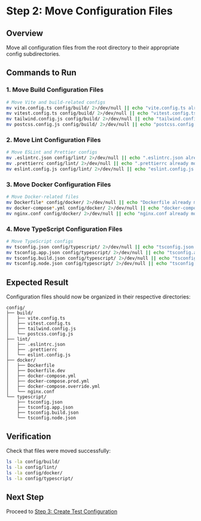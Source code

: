 # Step 2: Move Configuration Files

## Overview
Move all configuration files from the root directory to their appropriate config subdirectories.

## Commands to Run

### 1. Move Build Configuration Files
```bash
# Move Vite and build-related configs
mv vite.config.ts config/build/ 2>/dev/null || echo "vite.config.ts already moved"
mv vitest.config.ts config/build/ 2>/dev/null || echo "vitest.config.ts already moved"
mv tailwind.config.js config/build/ 2>/dev/null || echo "tailwind.config.js already moved"
mv postcss.config.js config/build/ 2>/dev/null || echo "postcss.config.js already moved"
```

### 2. Move Lint Configuration Files
```bash
# Move ESLint and Prettier configs
mv .eslintrc.json config/lint/ 2>/dev/null || echo ".eslintrc.json already moved"
mv .prettierrc config/lint/ 2>/dev/null || echo ".prettierrc already moved"
mv eslint.config.js config/lint/ 2>/dev/null || echo "eslint.config.js already moved"
```

### 3. Move Docker Configuration Files
```bash
# Move Docker-related files
mv Dockerfile* config/docker/ 2>/dev/null || echo "Dockerfile already moved"
mv docker-compose*.yml config/docker/ 2>/dev/null || echo "docker-compose files already moved"
mv nginx.conf config/docker/ 2>/dev/null || echo "nginx.conf already moved"
```

### 4. Move TypeScript Configuration Files
```bash
# Move TypeScript configs
mv tsconfig.json config/typescript/ 2>/dev/null || echo "tsconfig.json already moved"
mv tsconfig.app.json config/typescript/ 2>/dev/null || echo "tsconfig.app.json already moved"
mv tsconfig.build.json config/typescript/ 2>/dev/null || echo "tsconfig.build.json already moved"
mv tsconfig.node.json config/typescript/ 2>/dev/null || echo "tsconfig.node.json already moved"
```

## Expected Result
Configuration files should now be organized in their respective directories:

```
config/
├── build/
│   ├── vite.config.ts
│   ├── vitest.config.ts
│   ├── tailwind.config.js
│   └── postcss.config.js
├── lint/
│   ├── .eslintrc.json
│   ├── .prettierrc
│   └── eslint.config.js
├── docker/
│   ├── Dockerfile
│   ├── Dockerfile.dev
│   ├── docker-compose.yml
│   ├── docker-compose.prod.yml
│   ├── docker-compose.override.yml
│   └── nginx.conf
└── typescript/
    ├── tsconfig.json
    ├── tsconfig.app.json
    ├── tsconfig.build.json
    └── tsconfig.node.json
```

## Verification
Check that files were moved successfully:
```bash
ls -la config/build/
ls -la config/lint/
ls -la config/docker/
ls -la config/typescript/
```

## Next Step
Proceed to [Step 3: Create Test Configuration](03-create-test-config.md)